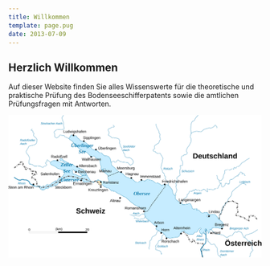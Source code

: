 ```yaml
---
title: Willkommen
template: page.pug
date: 2013-07-09
---
```


<div id="home">

  <h2>Herzlich Willkommen</h2>

  <p>Auf dieser Website finden Sie alles Wissenswerte
  für die theoretische und praktische Prüfung des Bodenseeschifferpatents
  sowie die amtlichen Prüfungsfragen mit Antworten.</p>

  <img src="images/bodensee.svg" alt="Der Bodensee" title="Der Bodensee"/>

</div>
